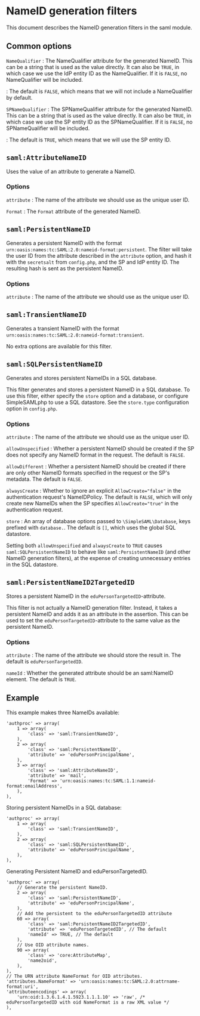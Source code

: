 NameID generation filters
=========================

This document describes the NameID generation filters in the saml module.


Common options
--------------

`NameQualifier`
:   The NameQualifier attribute for the generated NameID.
    This can be a string that is used as the value directly.
    It can also be `TRUE`, in which case we use the IdP entity ID as the NameQualifier.
    If it is `FALSE`, no NameQualifier will be included.

:   The default is `FALSE`, which means that we will not include a NameQualifier by default.

`SPNameQualifier`
:   The SPNameQualifier attribute for the generated NameID.
    This can be a string that is used as the value directly.
    It can also be `TRUE`, in which case we use the SP entity ID as the SPNameQualifier.
    If it is `FALSE`, no SPNameQualifier will be included.

:   The default is `TRUE`, which means that we will use the SP entity ID.


`saml:AttributeNameID`
----------------------

Uses the value of an attribute to generate a NameID.

### Options

`attribute`
:   The name of the attribute we should use as the unique user ID.

`Format`
:   The `Format` attribute of the generated NameID.



`saml:PersistentNameID`
-----------------------

Generates a persistent NameID with the format `urn:oasis:names:tc:SAML:2.0:nameid-format:persistent`.
The filter will take the user ID from the attribute described in the `attribute` option, and hash it with the `secretsalt` from `config.php`, and the SP and IdP entity ID.
The resulting hash is sent as the persistent NameID.

### Options

`attribute`
:   The name of the attribute we should use as the unique user ID.


`saml:TransientNameID`
----------------------

Generates a transient NameID with the format `urn:oasis:names:tc:SAML:2.0:nameid-format:transient`.

No extra options are available for this filter.


`saml:SQLPersistentNameID`
--------------------------

Generates and stores persistent NameIDs in a SQL database.

This filter generates and stores a persistent NameID in a SQL database.
To use this filter, either specify the `store` option and a database,
or configure SimpleSAMLphp to use a SQL datastore.
See the `store.type` configuration option in `config.php`.

### Options

`attribute`
:   The name of the attribute we should use as the unique user ID.

`allowUnspecified`
:   Whether a persistent NameID should be created if the SP does not specify any NameID format in the request.
    The default is `FALSE`.

`allowDifferent`
:   Whether a persistent NameID should be created if there are only other NameID formats specified in the request or the SP's metadata.
    The default is `FALSE`.

`alwaysCreate`
:   Whether to ignore an explicit `AllowCreate="false"` in the authentication request's NameIDPolicy.
    The default is `FALSE`, which will only create new NameIDs when the SP specifies `AllowCreate="true"` in the authentication request.

`store`
:   An array of database options passed to `\SimpleSAML\Database`, keys prefixed with `database.`.
    The default is `[]`, which uses the global SQL datastore.

Setting both `allowUnspecified` and `alwaysCreate` to `TRUE` causes `saml:SQLPersistentNameID` to behave like `saml:PersistentNameID` (and other NameID generation filters), at the expense of creating unnecessary entries in the SQL datastore.


`saml:PersistentNameID2TargetedID`
----------------------------------

Stores a persistent NameID in the `eduPersonTargetedID`-attribute.

This filter is not actually a NameID generation filter.
Instead, it takes a persistent NameID and adds it as an attribute in the assertion.
This can be used to set the `eduPersonTargetedID`-attribute to the same value as the persistent NameID.

### Options

`attribute`
:   The name of the attribute we should store the result in.
    The default is `eduPersonTargetedID`.

`nameId`
:   Whether the generated attribute should be an saml:NameID element.
    The default is `TRUE`.



Example
-------

This example makes three NameIDs available:

    'authproc' => array(
        1 => array(
            'class' => 'saml:TransientNameID',
        ),
        2 => array(
            'class' => 'saml:PersistentNameID',
            'attribute' => 'eduPersonPrincipalName',
        ),
        3 => array(
            'class' => 'saml:AttributeNameID',
            'attribute' => 'mail',
            'Format' => 'urn:oasis:names:tc:SAML:1.1:nameid-format:emailAddress',
        ),
    ),

Storing persistent NameIDs in a SQL database:

    'authproc' => array(
        1 => array(
            'class' => 'saml:TransientNameID',
        ),
        2 => array(
            'class' => 'saml:SQLPersistentNameID',
            'attribute' => 'eduPersonPrincipalName',
        ),
    ),

Generating Persistent NameID and eduPersonTargetedID.

    'authproc' => array(
        // Generate the persistent NameID.
        2 => array(
            'class' => 'saml:PersistentNameID',
            'attribute' => 'eduPersonPrincipalName',
        ),
        // Add the persistent to the eduPersonTargetedID attribute
        60 => array(
            'class' => 'saml:PersistentNameID2TargetedID',
            'attribute' => 'eduPersonTargetedID', // The default
            'nameId' => TRUE, // The default
        ),
        // Use OID attribute names.
        90 => array(
            'class' => 'core:AttributeMap',
            'name2oid',
        ),
    ),
    // The URN attribute NameFormat for OID attributes.
    'attributes.NameFormat' => 'urn:oasis:names:tc:SAML:2.0:attrname-format:uri',
    'attributeencodings' => array(
        'urn:oid:1.3.6.1.4.1.5923.1.1.1.10' => 'raw', /* eduPersonTargetedID with oid NameFormat is a raw XML value */
    ),
